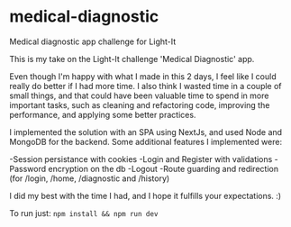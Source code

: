 # medical-diagnostic
Medical diagnostic app challenge for Light-It

This is my take on the Light-It challenge 'Medical Diagnostic' app.

Even though I'm happy with what I made in this 2 days, I feel like I could really do better if I had more time. I also think I wasted time in a couple of small things, and that could have been valuable time to spend in more important tasks, such as cleaning and refactoring code, improving the performance, and applying some better practices. 

I implemented the solution with an SPA using NextJs, and used Node and MongoDB for the backend.
Some additional features I implemented were:

-Session persistance with cookies
-Login and Register with validations
-Password encryption on the db
-Logout
-Route guarding and redirection (for /login, /home, /diagnostic and /history)

 I did my best with the time I had, and I hope it fulfills your expectations. :)
 
 To run just:
 `npm install &&
 npm run dev`
